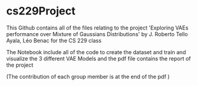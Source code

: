 # cs229Project

This Github contains all of the files relating to the project 'Exploring VAEs performance over Mixture of Gaussians
Distributions' by J. Roberto Tello Ayala, Léo Benac for the CS 229 class

The Notebook include all of the code to create the dataset and train and visualize the 3 different VAE Models and the pdf file contains the report of the project

(The contribution of each group member is at the end of the pdf )
